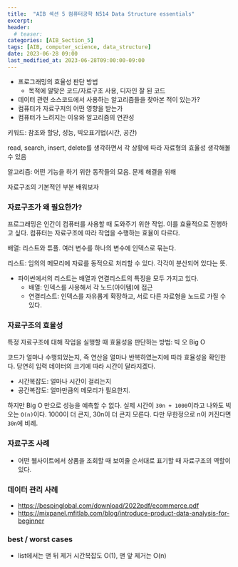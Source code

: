 ```yaml
---
title:  "AIB 섹션 5 컴퓨터공학 N514 Data Structure essentials"
excerpt:
header:
  # teaser:
categories: [AIB_Section_5]
tags: [AIB, computer_science, data_structure]
date: 2023-06-28 09:00
last_modified_at: 2023-06-28T09:00:00-09:00
---
```


- 프로그래밍의 효율성 판단 방법
  - 목적에 알맞은 코드/자료구조 사용, 디자인 잘 된 코드
- 데이터 관련 소스코드에서 사용하는 알고리즘들을 찾아본 적이 있는가?
- 컴퓨터가 자료구저의 어떤 영향을 받는가
- 컴퓨터가 느려지는 이유와 알고리즘의 연관성

키워드: 참조와 할당, 성능, 빅오표기법(시간, 공간)

read, search, insert, delete를 생각하면서 각 상황에 따라 자료형의 효율성 생각해볼 수 있음

알고리즘: 어떤 기능을 하기 위한 동작들의 모음. 문제 해결을 위해

자료구조의 기본적인 부분 배워보자

### 자료구조가 왜 필요한가?

프로그래밍은 인간이 컴퓨터를 사용할 때 도와주기 위한 작업. 이를 효율적으로 진행하고 싶다. 컴퓨터는 자료구조에 따라 작업을 수행하는 효율이 다르다.

배열: 리스트와 튜플. 여러 변수를 하나의 변수에 인덱스로 묶는다.

리스트: 임의의 메모리에 자료를 동적으로 처리할 수 있다. 각각이 분산되어 있다는 뜻.
  - 파이썬에서의 리스트는 배열과 연결리스트의 특징을 모두 가지고 있다.
    - 배열: 인덱스를 사용해서 각 노드(아이템)에 접근
    - 연결리스트: 인덱스를 자유롭게 확장하고, 서로 다른 자료형을 노드로 가질 수 있다.

### 자료구조의 효율성
특정 자료구조에 대해 작업을 실행할 때 효율성을 판단하는 방법: 빅 오 Big O

코드가 얼마나 수행되었는지, 즉 연산을 얼마나 반복하였는지에 따라 효율성을 확인한다. 당연히 입력 데이터의 크기에 따라 시간이 달라지겠다.

- 시간복잡도: 얼마나 시간이 걸리는지
- 공간복잡도: 얼마만큼의 메모리가 필요한지.

하지만 Big O 만으로 성능을 예측할 수 없다. 실제 시간이 `30n + 1000`이라고 나와도 빅오는 `O(n)`이다. 1000이 더 큰지, 30n이 더 큰지 모른다. 다만 무한정으로 n이 커진다면 `30n`에 비례.

### 자료구조 사례
- 어떤 웹사이트에서 상품을 조회할 때 보여줄 순서대로 표기할 때 자료구조의 역할이 있다.

### 데이터 관리 사례
- https://bespinglobal.com/download/2022pdf/ecommerce.pdf
- https://mixpanel.mfitlab.com/blog/introduce-product-data-analysis-for-beginner

### best / worst cases
- list에서는 맨 뒤 제거 시간복잡도 O(1), 맨 앞 제거는 O(n)